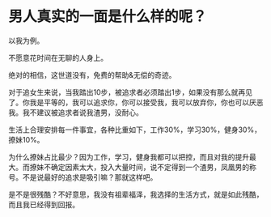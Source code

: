 # 男人真实的一面是什么样的呢？

以我为例。  

不愿意花时间在无聊的人身上。  

绝对的相信，这世道没有，免费的帮助&无偿的奇迹。  

对于追女生来说，当我踏出10步，被追求者必须踏出1步，如果没有那么就再见了。你我是平等的，我可以追求你，你可以接受我，我可以放弃你，你也可以厌恶我。我不建议被追求者说我渣男，没耐心。  

生活上合理安排每一件事宜，各种比重如下，工作30%，学习30%，健身30%，撩妹10%。  

为什么撩妹占比最少？因为工作，学习，健身我都可以把控，而且对我的提升最大。而撩妹不确定因素太大，投入大量时间，说不定得到一个渣男，凤凰男的称号。不是说最好的追求是吸引嘛？那就这样吧。  

是不是很残酷？不好意思，我没有祖辈福泽，我选择的生活方式，就是如此残酷，而且我已经得到回报。